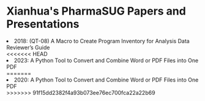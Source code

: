 # Xianhua's PharmaSUG Papers and Presentations
<li>2018: (QT-08) A Macro to Create Program Inventory for Analysis Data Reviewer’s Guide</li>
<<<<<<< HEAD
<li>2023: A Python Tool to Convert and Combine Word or PDF Files into One PDF</li>
=======
<li>2020: A Python Tool to Convert and Combine Word or PDF Files into One PDF</li>
>>>>>>> 91f15dd2382f4a93b073ee76ec700fca22a22b69

